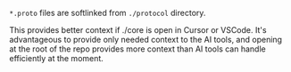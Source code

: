 `*.proto` files are softlinked from `./protocol` directory.

This provides better context if ./core is open in Cursor or VSCode.
It's advantageous to provide only needed context to the AI tools,
and opening at the root of the repo provides more context than AI tools can handle efficiently at the moment.
